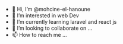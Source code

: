 - 👋 Hi, I’m @mohcine-el-hanoune
- 👀 I’m interested in web Dev
- 🌱 I’m currently learning laravel and react js
- 💞️ I’m looking to collaborate on ...
- 📫 How to reach me ...

<!---
mohcine-ysc/mohcine-ysc is a ✨ special ✨ repository because its `README.md` (this file) appears on your GitHub profile.
You can click the Preview link to take a look at your changes.
--->
